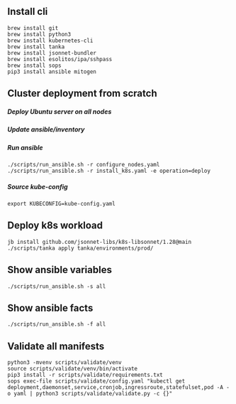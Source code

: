 ## Install cli

```
brew install git
brew install python3
brew install kubernetes-cli
brew install tanka
brew install jsonnet-bundler
brew install esolitos/ipa/sshpass
brew install sops
pip3 install ansible mitogen
```

## Cluster deployment from scratch

##### Deploy Ubuntu server on all nodes

##### Update ansible/inventory

##### Run ansible

```
./scripts/run_ansible.sh -r configure_nodes.yaml
./scripts/run_ansible.sh -r install_k8s.yaml -e operation=deploy
```

##### Source kube-config

`export KUBECONFIG=kube-config.yaml`

## Deploy k8s workload

```
jb install github.com/jsonnet-libs/k8s-libsonnet/1.28@main
./scripts/tanka apply tanka/environments/prod/
```

## Show ansible variables

`./scripts/run_ansible.sh -s all`

## Show ansible facts

`./scripts/run_ansible.sh -f all`

## Validate all manifests

```
python3 -mvenv scripts/validate/venv
source scripts/validate/venv/bin/activate
pip3 install -r scripts/validate/requirements.txt
sops exec-file scripts/validate/config.yaml "kubectl get deployment,daemonset,service,cronjob,ingressroute,statefulset,pod -A -o yaml | python3 scripts/validate/validate.py -c {}"
```
